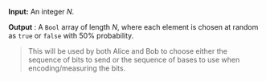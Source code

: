 **Input:** An integer $N$.

**Output** :  A `Bool` array of length $N$, where each element is chosen at random as `true` or `false` with $50\%$ probability.

> This will be used by both Alice and Bob to choose either the sequence of bits to send or the sequence of bases 
> to use when encoding/measuring the bits.
